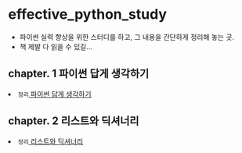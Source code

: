 # effective_python_study

<ul>
      <li>
      파이썬 실력 향상을 위한 스터디를 하고, 그 내용을 간단하게 정리해 놓는 곳.
        </li>
      <li>
      책 제발 다 읽을 수 있길...
        </li>
</ul>

## chapter. 1 파이썬 답게 생각하기

  <li> <code>정리</code><a href = "https://github.com/nanocelebs/effective_python_study/blob/master/Chapter1%ED%8C%8C%EC%9D%B4%EC%8D%AC%20%EB%8B%B5%EA%B2%8C%20%EC%83%9D%EA%B0%81%ED%95%98%EA%B8%B0.md"> 파이썬 답게 생각하기 </a></il>


## chapter. 2 리스트와 딕셔너리

  <li> <code>정리</code><a href = "https://github.com/nanocelebs/effective_python_study/blob/master/Chapter2%EB%A6%AC%EC%8A%A4%ED%8A%B8%EC%99%80%EB%94%95%EC%85%94%EB%84%88%EB%A6%AC.md"> 리스트와 딕셔너리 </a>





